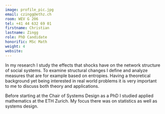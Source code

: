 ```yaml
---
image: profile_pic.jpg
email: czingg@ethz.ch
room: WEV G 206
tel: +41 44 632 69 01
firstname: Christian
lastname: Zingg
role: PhD Candidate
honorific: MSc Math
weight: 4
website:
---
```


In my research I study the effects that shocks have on the network structure of social systems. To examine structural changes I define and analyze measures that are for example based on entropies. Having a theoretical background yet being interested in real world problems it is very important to me to discuss both theory and applications.

Before starting at the Chair of Systems Design as a PhD I studied applied mathematics at the ETH Zurich. My focus there was on statistics as well as systems design.
